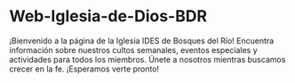 # Web-Iglesia-de-Dios-BDR
¡Bienvenido a la página de la Iglesia IDES de Bosques del Río! Encuentra información sobre nuestros cultos semanales, eventos especiales y actividades para todos los miembros. Únete a nosotros mientras buscamos crecer en la fe. ¡Esperamos verte pronto!
